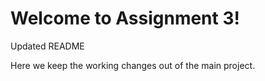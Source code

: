 # Welcome to Assignment 3!

Updated README

Here we keep the working changes out of the main project.
